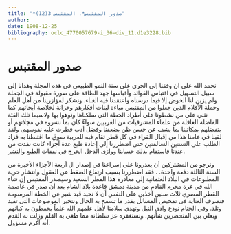 ```yaml
---
title: "*صدور المقتبس*. المقتبس 3(12)"
author: 
date: 1908-12-25
bibliography: oclc_4770057679-i_36-div_11.d1e3228.bib
---
```




#  صدور المقتبس 


 نحمد الله على ان وفقنا إلى الجري على سنة النمو الطبيعي في هذه المجلة وهدانا إلى سبيل التسهيل في اقتباس الفوائد وأقباسها جهد الطاقة على صورة مقبولة في الجملة ولم يزين لنا الخوض إلا فيما درسناه واعتقدنا فيه الغناء. ونشكر لمؤازرينا من أهل العلم وحملة الأقلام الذين جعلوا من المقتبس مباءة لبنات أفكارهم وخزانة لخلاصة أبحاثهم كما نثني على من نشطونا على أطراد الخطة التي سلكناها ونوهوا بها ولاسيما تلك الفئة الفاضلة العاقلة من علماء المشرقيات من الغربيين سواءٌ كان بما نشروه في مجلاتهم أو بتفضلهم بمكاتبنا بما يشف عن حسن ظن بضعفنا وفضل أدب فطرت عليه نفوسهم. ولقد لقينا في عامنا هذا من إقبال القراء في كل قطر تقام فيه للعربية سوق ما اغتبطنا به فزاد الطلب على السنتين السالمتين حتى اضطررنا إلى إعادة طبع عدة أجزاء كانت نفدت من عندنا فاستقام بذلك حسابنا ووازى الدخل الخرج في نفقات الطبع والنشر. 

 ونرجو من المشتركين أن يعذرونا على إسراعنا في إصدار ال  أربعة  الأجزاء الأخيرة من السنة الثالثة دفعة واحدة. . فقد اضطررنا بسبب ارتفاع الضغط عن العقول وانتشار حرية المطبوعات في البلاد العثمانية إلى مغادرة هذا القطر السعيد وسيصدر المقتبس إن شاء الله في غرة محرم القادم من مدينة دمشق قاعدة بلاد الشام بعد أن صدر في عاصمة القطر المصري  ثلاث  سنين آخذين على النفس أن لا نحيد قيد شبر عن الخطة المرسومة فنصرف العناية في تمحيص المسائل بقدر ما تسمح به الحال ونتخير الموضوعات التي تفيد وتلذ. وفي الختام نودع وادي النيل ونهدي سلامنا لأهل علمهم الله علماً يحفظون به كيانهم ويعلي بين المتحضرين شأنهم. ونستغفره عز سلطانه مما طغى به القلم وزلت به القدم أنه أكرم مسؤول. 
